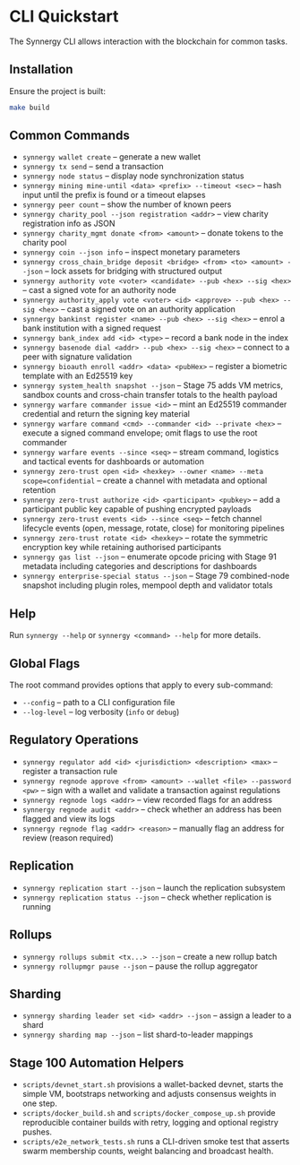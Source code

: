 # CLI Quickstart

The Synnergy CLI allows interaction with the blockchain for common tasks.

## Installation
Ensure the project is built:
```bash
make build
```

## Common Commands
- `synnergy wallet create` – generate a new wallet
- `synnergy tx send` – send a transaction
- `synnergy node status` – display node synchronization status
- `synnergy mining mine-until <data> <prefix> --timeout <sec>` – hash input until the prefix is found or a timeout elapses
- `synnergy peer count` – show the number of known peers
- `synnergy charity_pool --json registration <addr>` – view charity registration info as JSON
- `synnergy charity_mgmt donate <from> <amount>` – donate tokens to the charity pool
- `synnergy coin --json info` – inspect monetary parameters
- `synnergy cross_chain_bridge deposit <bridge> <from> <to> <amount> --json` – lock assets for bridging with structured output
- `synnergy authority vote <voter> <candidate> --pub <hex> --sig <hex>` – cast a signed vote for an authority node
- `synnergy authority_apply vote <voter> <id> <approve> --pub <hex> --sig <hex>` – cast a signed vote on an authority application
- `synnergy bankinst register <name> --pub <hex> --sig <hex>` – enrol a bank institution with a signed request
- `synnergy bank_index add <id> <type>` – record a bank node in the index
- `synnergy basenode dial <addr> --pub <hex> --sig <hex>` – connect to a peer with signature validation
- `synnergy bioauth enroll <addr> <data> <pubHex>` – register a biometric template with an Ed25519 key
- `synnergy system_health snapshot --json` – Stage 75 adds VM metrics, sandbox counts and cross-chain transfer totals to the health payload
- `synnergy warfare commander issue <id>` – mint an Ed25519 commander credential and return the signing key material
- `synnergy warfare command <cmd> --commander <id> --private <hex>` – execute a signed command envelope; omit flags to use the root commander
- `synnergy warfare events --since <seq>` – stream command, logistics and tactical events for dashboards or automation
- `synnergy zero-trust open <id> <hexkey> --owner <name> --meta scope=confidential` – create a channel with metadata and optional retention
- `synnergy zero-trust authorize <id> <participant> <pubkey>` – add a participant public key capable of pushing encrypted payloads
- `synnergy zero-trust events <id> --since <seq>` – fetch channel lifecycle events (open, message, rotate, close) for monitoring pipelines
- `synnergy zero-trust rotate <id> <hexkey>` – rotate the symmetric encryption key while retaining authorised participants
- `synnergy gas list --json` – enumerate opcode pricing with Stage 91 metadata including categories and descriptions for dashboards
- `synnergy enterprise-special status --json` – Stage 79 combined-node snapshot including plugin roles, mempool depth and validator totals

## Help
Run `synnergy --help` or `synnergy <command> --help` for more details.

## Global Flags
The root command provides options that apply to every sub-command:

- `--config` – path to a CLI configuration file
- `--log-level` – log verbosity (`info` or `debug`)

## Regulatory Operations
- `synnergy regulator add <id> <jurisdiction> <description> <max>` – register a transaction rule
- `synnergy regnode approve <from> <amount> --wallet <file> --password <pw>` – sign with a wallet and validate a transaction against regulations
- `synnergy regnode logs <addr>` – view recorded flags for an address
- `synnergy regnode audit <addr>` – check whether an address has been flagged and view its logs
- `synnergy regnode flag <addr> <reason>` – manually flag an address for review (reason required)

## Replication
- `synnergy replication start --json` – launch the replication subsystem
- `synnergy replication status --json` – check whether replication is running

## Rollups
- `synnergy rollups submit <tx...> --json` – create a new rollup batch
- `synnergy rollupmgr pause --json` – pause the rollup aggregator

## Sharding
- `synnergy sharding leader set <id> <addr> --json` – assign a leader to a shard
- `synnergy sharding map --json` – list shard-to-leader mappings

## Stage 100 Automation Helpers

- `scripts/devnet_start.sh` provisions a wallet-backed devnet, starts the
  simple VM, bootstraps networking and adjusts consensus weights in one step.
- `scripts/docker_build.sh` and `scripts/docker_compose_up.sh` provide
  reproducible container builds with retry, logging and optional registry
  pushes.
- `scripts/e2e_network_tests.sh` runs a CLI-driven smoke test that asserts swarm
  membership counts, weight balancing and broadcast health.
